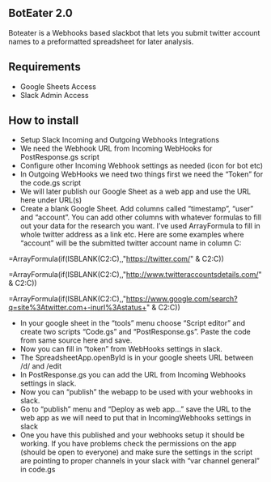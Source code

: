 ## BotEater 2.0

Boteater is a Webhooks based slackbot that lets you submit twitter account names to a preformatted spreadsheet for later analysis.

## Requirements
-	Google Sheets Access
-	Slack Admin Access
## How to install
-	Setup Slack Incoming and Outgoing Webhooks Integrations
-	We need the Webhook URL from Incoming WebHooks for PostResponse.gs script
-	Configure other Incoming Webhook settings as needed (icon for bot etc)
-	In Outgoing WebHooks we need two things first we need the “Token” for the code.gs script
-	We will later publish our Google Sheet as a web app and use the URL here under URL(s)
-	Create a blank Google Sheet. Add columns called “timestamp”, “user” and “account”. You can add other columns with whatever formulas to fill out your data for the research you want. I’ve used ArrayFormula to fill in whole twitter address as a link etc. Here are some examples where “account” will be the submitted twitter account name in column C:

=ArrayFormula(if(ISBLANK(C2:C),,"https://twitter.com/" & C2:C))

=ArrayFormula(if(ISBLANK(C2:C),,"http://www.twitteraccountsdetails.com/" & C2:C))

=ArrayFormula(if(ISBLANK(C2:C),,"https://www.google.com/search?q=site%3Atwitter.com+-inurl%3Astatus+" & C2:C))

-	In your google sheet in the “tools” menu choose “Script editor” and create two scripts “Code.gs” and “PostResponse.gs”. Paste the code from same source here and save.
-	Now you can fill in “token” from WebHooks settings in slack.
-	The SpreadsheetApp.openById is in your google sheets URL between /d/ and /edit
-	In PostResponse.gs you can add the URL from Incoming Webhooks settings in slack.
-	Now you can “publish” the webapp to be used with your webhooks in slack.
-	Go to “publish” menu and “Deploy as web app...” save the URL to the web app as we will need to put that in IncomingWebhooks settings in slack
-	One you have this published and your webhooks setup it should be working. If you have problems check the permissions on the app (should be open to everyone) and make sure the settings in the script are pointing to proper channels in your slack with “var channel general” in code.gs
